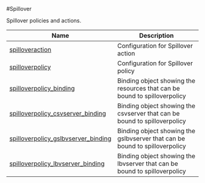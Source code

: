 #Spillover

Spillover policies and actions.


<table><thead><tr><th>Name</th><th>Description</th></tr></thead><tbody><tr><td><a href=".././spilloveraction/spilloveraction/">spilloveraction</a></td><td>Configuration for Spillover action</td></tr><tr><td><a href=".././spilloverpolicy/spilloverpolicy/">spilloverpolicy</a></td><td>Configuration for Spillover policy</td></tr><tr><td><a href=".././spilloverpolicy_binding/spilloverpolicy_binding/">spilloverpolicy_binding</a></td><td>Binding object showing the resources that can be bound to spilloverpolicy</td></tr><tr><td><a href=".././spilloverpolicy_csvserver_binding/spilloverpolicy_csvserver_binding/">spilloverpolicy_csvserver_binding</a></td><td>Binding object showing the csvserver that can be bound to spilloverpolicy</td></tr><tr><td><a href=".././spilloverpolicy_gslbvserver_binding/spilloverpolicy_gslbvserver_binding/">spilloverpolicy_gslbvserver_binding</a></td><td>Binding object showing the gslbvserver that can be bound to spilloverpolicy</td></tr><tr><td><a href=".././spilloverpolicy_lbvserver_binding/spilloverpolicy_lbvserver_binding/">spilloverpolicy_lbvserver_binding</a></td><td>Binding object showing the lbvserver that can be bound to spilloverpolicy</td></tr></tbody></table>
